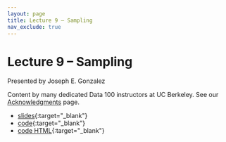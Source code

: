 ```yaml
---
layout: page
title: Lecture 9 – Sampling
nav_exclude: true
---
```


# Lecture 9 – Sampling

Presented by Joseph E. Gonzalez 

Content by many dedicated Data 100 instructors at UC Berkeley. See our [Acknowledgments](../../acks) page.

- [slides](https://docs.google.com/presentation/d/1iD8fY7d7e6DiOaGJs8EzQnUgEMd2vqP9unr2mtz7R2E/edit#slide=id.SLIDES_API1501822478_0){:target="_blank"}
- [code](https://data100.datahub.berkeley.edu/hub/user-redirect/git-pull?repo=https%3A%2F%2Fgithub.com%2FDS-100%2Fsp24-student&urlpath=lab%2Ftree%2Fsp24-student%2Flecture%2Flec09%2Flec09.ipynb&branch=main){:target="_blank"}
- [code HTML](../../resources/assets/lectures/lec09/lec09.html){:target="_blank"}